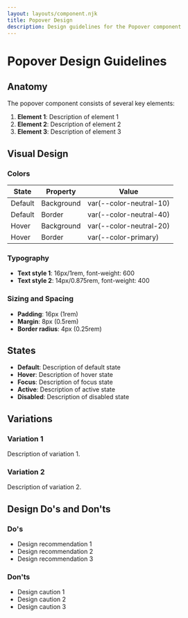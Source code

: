 ```yaml
---
layout: layouts/component.njk
title: Popover Design
description: Design guidelines for the Popover component
---
```


# Popover Design Guidelines

## Anatomy

The popover component consists of several key elements:

1. **Element 1**: Description of element 1
2. **Element 2**: Description of element 2
3. **Element 3**: Description of element 3

## Visual Design

### Colors

| State | Property | Value |
|-------|----------|-------|
| Default | Background | var(--color-neutral-10) |
| Default | Border | var(--color-neutral-40) |
| Hover | Background | var(--color-neutral-20) |
| Hover | Border | var(--color-primary) |

### Typography

- **Text style 1**: 16px/1rem, font-weight: 600
- **Text style 2**: 14px/0.875rem, font-weight: 400

### Sizing and Spacing

- **Padding**: 16px (1rem)
- **Margin**: 8px (0.5rem)
- **Border radius**: 4px (0.25rem)

## States

- **Default**: Description of default state
- **Hover**: Description of hover state
- **Focus**: Description of focus state
- **Active**: Description of active state
- **Disabled**: Description of disabled state

## Variations

### Variation 1

Description of variation 1.

### Variation 2

Description of variation 2.

## Design Do's and Don'ts

### Do's

- Design recommendation 1
- Design recommendation 2
- Design recommendation 3

### Don'ts

- Design caution 1
- Design caution 2
- Design caution 3
